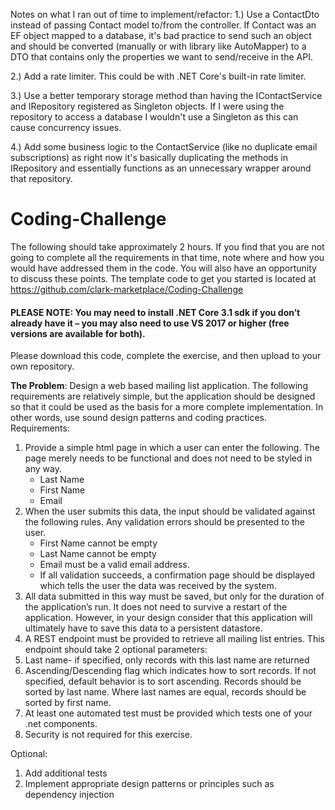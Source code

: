 Notes on what I ran out of time to implement/refactor:
1.) Use a ContactDto instead of passing Contact model to/from the controller. 
If Contact was an EF object mapped to a database, it's bad practice to send such an object and should be converted (manually or with library like AutoMapper) to a DTO that contains
only the properties we want to send/receive in the API.

2.) Add a rate limiter. This could be with .NET Core's built-in rate limiter. 

3.) Use a better temporary storage method than having the IContactService and IRepository<Contact> registered as Singleton objects. If I were using the 
repository to access a database I wouldn't use a Singleton as this can cause concurrency issues. 

4.) Add some business logic to the ContactService (like no duplicate email subscriptions) as right now it's basically duplicating the methods in IRepository<Contact> and essentially functions as an unnecessary wrapper around that repository.


# Coding-Challenge
The following should take approximately 2 hours. If you find that you are not going to complete all the requirements in that time, note where and how you would have addressed them in the code. You will also have an opportunity to discuss these points.
The template code to get you started is located at https://github.com/clark-marketplace/Coding-Challenge

#### PLEASE NOTE: You may need to install .NET Core 3.1 sdk if you don’t already have it – you may also need to use VS 2017 or higher (free versions are available for both).
Please download this code, complete the exercise, and then upload to your own repository.

**The Problem**: Design a web based mailing list application. The following requirements are relatively simple, but the application should be designed so that it could be used as the basis for a more complete implementation. In other words, use sound design patterns and coding practices.
Requirements:
1.	Provide a simple html page in which a user can enter the following. The page merely needs to be functional and does not need to be styled in any way.
    *	Last Name
    *	First Name
    *	Email
2.	When the user submits this data, the input should be validated against the following rules. Any validation errors should be presented to the user.
    *	First Name cannot be empty
    *	Last Name cannot be empty
    *	Email must be a valid email address.
    * If all validation succeeds, a confirmation page should be displayed which tells the user the data was received by the system.
3.	All data submitted in this way must be saved, but only for the duration of the application’s run. It does not need to survive a restart of the application. However, in your design consider that this application will ultimately have to save this data to a persistent datastore.
4.	A REST endpoint must be provided to retrieve all mailing list entries. This endpoint should take 2 optional parameters:
5.	Last name- if specified, only records with this last name are returned
6.	Ascending/Descending flag which indicates how to sort records. If not specified, default behavior is to sort ascending. Records should be sorted by last name. Where last names are equal, records should be sorted by first name.
7.	At least one automated test must be provided which tests one of your .net components.
8.	Security is not required for this exercise.

Optional:

1.	Add additional tests
2.	Implement appropriate design patterns or principles such as dependency injection

